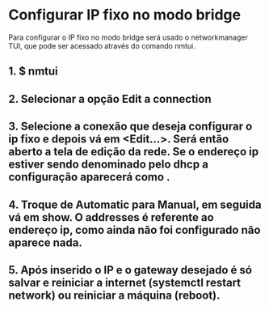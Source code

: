 # Configurar IP fixo no modo bridge
 Para configurar o IP fixo no modo bridge será usado o networkmanager TUI, que pode ser acessado através do comando nmtui.
## 1. $ nmtui
## 2. Selecionar a opção Edit a connection
## 3. Selecione a conexão que deseja configurar o ip fixo e depois vá em <Edit...>. Será então aberto a tela de edição da rede. Se o endereço ip estiver sendo denominado pelo dhcp a configuração aparecerá como <Automatic>.
## 4. Troque de Automatic para Manual, em seguida vá em show. O addresses é referente ao endereço ip, como ainda não foi configurado não aparece nada.
## 5. Após inserido o IP e o gateway desejado é só salvar e reiniciar a internet (systemctl restart network) ou reiniciar a máquina (reboot).
